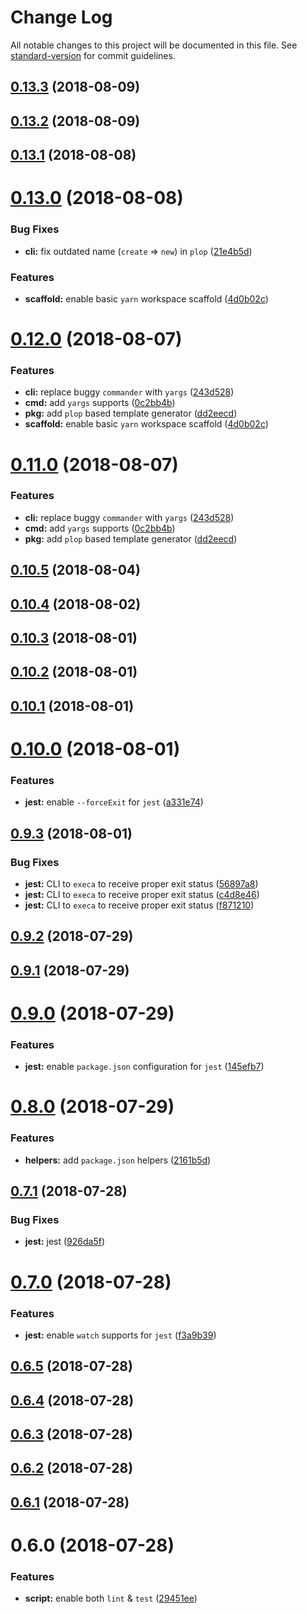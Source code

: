 # Change Log

All notable changes to this project will be documented in this file. See [standard-version](https://github.com/conventional-changelog/standard-version) for commit guidelines.

<a name="0.13.3"></a>
## [0.13.3](https://github.com/jimzhan/esnext-scripts/compare/v0.13.2...v0.13.3) (2018-08-09)



<a name="0.13.2"></a>
## [0.13.2](https://github.com/jimzhan/esnext-scripts/compare/v0.13.0...v0.13.2) (2018-08-09)



<a name="0.13.1"></a>
## [0.13.1](https://github.com/jimzhan/esnext-scripts/compare/v0.13.0...v0.13.1) (2018-08-08)



<a name="0.13.0"></a>
# [0.13.0](https://github.com/jimzhan/esnext-scripts/compare/v0.11.0...v0.13.0) (2018-08-08)


### Bug Fixes

* **cli:** fix outdated name (`create` => `new`) in `plop` ([21e4b5d](https://github.com/jimzhan/esnext-scripts/commit/21e4b5d))


### Features

* **scaffold:** enable basic `yarn` workspace scaffold ([4d0b02c](https://github.com/jimzhan/esnext-scripts/commit/4d0b02c))



<a name="0.12.0"></a>
# [0.12.0](https://github.com/jimzhan/esnext-scripts/compare/v0.10.5...v0.12.0) (2018-08-07)


### Features

* **cli:** replace buggy `commander` with `yargs` ([243d528](https://github.com/jimzhan/esnext-scripts/commit/243d528))
* **cmd:** add `yargs` supports ([0c2bb4b](https://github.com/jimzhan/esnext-scripts/commit/0c2bb4b))
* **pkg:** add `plop` based template generator ([dd2eecd](https://github.com/jimzhan/esnext-scripts/commit/dd2eecd))
* **scaffold:** enable basic `yarn` workspace scaffold ([4d0b02c](https://github.com/jimzhan/esnext-scripts/commit/4d0b02c))



<a name="0.11.0"></a>
# [0.11.0](https://github.com/jimzhan/esnext-scripts/compare/v0.10.4...v0.11.0) (2018-08-07)


### Features

* **cli:** replace buggy `commander` with `yargs` ([243d528](https://github.com/jimzhan/esnext-scripts/commit/243d528))
* **cmd:** add `yargs` supports ([0c2bb4b](https://github.com/jimzhan/esnext-scripts/commit/0c2bb4b))
* **pkg:** add `plop` based template generator ([dd2eecd](https://github.com/jimzhan/esnext-scripts/commit/dd2eecd))



<a name="0.10.5"></a>
## [0.10.5](https://github.com/jimzhan/esnext-scripts/compare/v0.10.4...v0.10.5) (2018-08-04)



<a name="0.10.4"></a>
## [0.10.4](https://github.com/jimzhan/esnext-scripts/compare/v0.10.2...v0.10.4) (2018-08-02)



<a name="0.10.3"></a>
## [0.10.3](https://github.com/jimzhan/esnext-scripts/compare/v0.10.2...v0.10.3) (2018-08-01)



<a name="0.10.2"></a>
## [0.10.2](https://github.com/jimzhan/esnext-scripts/compare/v0.10.1...v0.10.2) (2018-08-01)



<a name="0.10.1"></a>
## [0.10.1](https://github.com/jimzhan/esnext-scripts/compare/v0.10.0...v0.10.1) (2018-08-01)



<a name="0.10.0"></a>
# [0.10.0](https://github.com/jimzhan/esnext-scripts/compare/v0.9.3...v0.10.0) (2018-08-01)


### Features

* **jest:** enable `--forceExit` for `jest` ([a331e74](https://github.com/jimzhan/esnext-scripts/commit/a331e74))



<a name="0.9.3"></a>
## [0.9.3](https://github.com/jimzhan/esnext-scripts/compare/v0.9.1...v0.9.3) (2018-08-01)


### Bug Fixes

* **jest:** CLI to `execa` to receive proper exit status ([56897a8](https://github.com/jimzhan/esnext-scripts/commit/56897a8))
* **jest:** CLI to `execa` to receive proper exit status ([c4d8e46](https://github.com/jimzhan/esnext-scripts/commit/c4d8e46))
* **jest:** CLI to `execa` to receive proper exit status ([f871210](https://github.com/jimzhan/esnext-scripts/commit/f871210))



<a name="0.9.2"></a>
## [0.9.2](https://github.com/jimzhan/esnext-scripts/compare/v0.9.1...v0.9.2) (2018-07-29)



<a name="0.9.1"></a>
## [0.9.1](https://github.com/jimzhan/esnext-scripts/compare/v0.9.0...v0.9.1) (2018-07-29)



<a name="0.9.0"></a>
# [0.9.0](https://github.com/jimzhan/esnext-scripts/compare/v0.8.0...v0.9.0) (2018-07-29)


### Features

* **jest:** enable `package.json` configuration for `jest` ([145efb7](https://github.com/jimzhan/esnext-scripts/commit/145efb7))



<a name="0.8.0"></a>
# [0.8.0](https://github.com/jimzhan/esnext-scripts/compare/v0.7.1...v0.8.0) (2018-07-29)


### Features

* **helpers:** add `package.json` helpers ([2161b5d](https://github.com/jimzhan/esnext-scripts/commit/2161b5d))



<a name="0.7.1"></a>
## [0.7.1](https://github.com/jimzhan/esnext-scripts/compare/v0.7.0...v0.7.1) (2018-07-28)


### Bug Fixes

* **jest:** jest ([926da5f](https://github.com/jimzhan/esnext-scripts/commit/926da5f))



<a name="0.7.0"></a>
# [0.7.0](https://github.com/jimzhan/esnext-scripts/compare/v0.6.5...v0.7.0) (2018-07-28)


### Features

* **jest:** enable `watch` supports for `jest` ([f3a9b39](https://github.com/jimzhan/esnext-scripts/commit/f3a9b39))



<a name="0.6.5"></a>
## [0.6.5](https://github.com/jimzhan/esnext-scripts/compare/v0.6.4...v0.6.5) (2018-07-28)



<a name="0.6.4"></a>
## [0.6.4](https://github.com/jimzhan/esnext-scripts/compare/v0.6.3...v0.6.4) (2018-07-28)



<a name="0.6.3"></a>
## [0.6.3](https://github.com/jimzhan/esnext-scripts/compare/v0.6.2...v0.6.3) (2018-07-28)



<a name="0.6.2"></a>
## [0.6.2](https://github.com/jimzhan/esnext-scripts/compare/v0.6.1...v0.6.2) (2018-07-28)



<a name="0.6.1"></a>
## [0.6.1](https://github.com/jimzhan/esnext-scripts/compare/v0.6.0...v0.6.1) (2018-07-28)



<a name="0.6.0"></a>
# 0.6.0 (2018-07-28)


### Features

* **script:** enable both `lint` & `test` ([29451ee](https://github.com/jimzhan/esnext-scripts/commit/29451ee))

